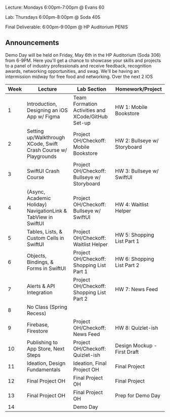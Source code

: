 Lecture: Mondays 6:00pm-7:00pm @ Evans 60

Lab: Thursdays 6:00pm-8:00pm @ Soda 405

Final Deliverable: 6:00pm-9:00pm @ HP Auditorium
 PENIS 
## Announcements

Demo Day will be held on Friday, May 6th in the HP Auditorium (Soda 306) from 6-9PM. Here you'll get a chance to showcase your skills and projects to a panel of industry professionals and receive feedback, recognition awards, networking opportunities, and swag. We'll be having an intermission midway for free food and networking. Over the next 2 IOS

| Week | Lecture                                                         | Lab Section                                       | Homework/Project             |
| ---- | --------------------------------------------------------------- | ------------------------------------------------- | ---------------------------- |
| 1    | Introduction, Designing an iOS App w/ Figma                     | Team Formation Activities and XCode/GitHub Set-up | HW 1: Mobile Bookstore       |
| 2    | Setting up/Walkthrough XCode, Swift Crash Course w/ Playgrounds | Project OH/Checkoff: Mobile Bookstore             | HW 2: Bullseye w/ Storyboard |
| 3    | SwiftUI Crash Course                                            | Project OH/Checkoff: Bullseye w/ Storyboard       | HW 3: Bullseye w/ SwiftUI    |
| 4    | (Async, Academic Holiday) NavigationLink & TabView in SwiftUI   | Project OH/Checkoff: Bullseye w/ SwiftUI          | HW 4: Waitlist Helper        |
| 5    | Tables, Lists, & Custom Cells in SwiftUI                        | Project OH/Checkoff: Waitlist Helper              | HW 5: Shopping List Part 1   |
| 6    | Objects, Bindings, & Forms in SwiftUI                           | Project OH/Checkoff: Shopping List Part 1         | HW 6: Shopping List Part 2   |
| 7    | Alerts & API Integration                                        | Project OH/Checkoff: Shopping List Part 2         | HW 7: News Feed              |
| 8    | No Class (Spring Recess)                                        |                                                   |                              |
| 9    | Firebase, Firestore                                             | Project OH/Checkoff: News Feed                    | HW 8: Quizlet-ish            |
| 10   | Publishing to App Store, Next Steps                             | Project OH/Checkoff: Quizlet-ish                  | Design Mockup - First Draft  |
| 11   | Ideation, Design Fundamentals                                   | Ideation, Final Project OH                        | Final Project                |
| 12   | Final Project OH                                                | Final Project OH                                  | Final Project                |
| 13   | Final Project OH                                                | Final Project OH                                  | Prep for Demo Day            |
| 14   |                                                                 | Demo Day                                          |                              |

